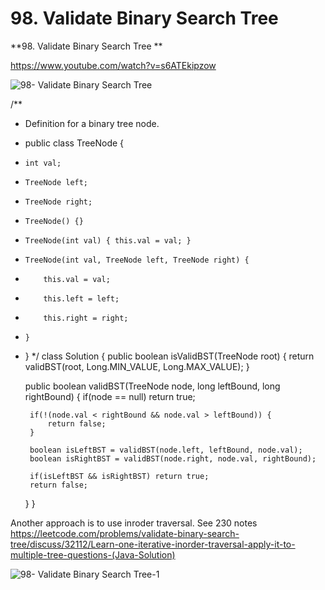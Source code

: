 # 98. Validate Binary Search Tree

**98. Validate Binary Search Tree **

https://www.youtube.com/watch?v=s6ATEkipzow 

![98- Validate Binary Search Tree](images/98- Validate%20Binary%20Search%20Tree.png)

 

/**
 * Definition for a binary tree node.
 * public class TreeNode {
 *     int val;
 *     TreeNode left;
 *     TreeNode right;
 *     TreeNode() {}
 *     TreeNode(int val) { this.val = val; }
 *     TreeNode(int val, TreeNode left, TreeNode right) {
 *         this.val = val;
 *         this.left = left;
 *         this.right = right;
 *     }
 * }
 */
class Solution {
    public boolean isValidBST(TreeNode root) {
        return validBST(root, Long.MIN_VALUE, Long.MAX_VALUE);
    }
    
    public boolean validBST(TreeNode node, long leftBound, long rightBound) {
        if(node == null) return true;
        
        if(!(node.val < rightBound && node.val > leftBound)) {
            return false;
        }
        
        boolean isLeftBST = validBST(node.left, leftBound, node.val);
        boolean isRightBST = validBST(node.right, node.val, rightBound);
        
        if(isLeftBST && isRightBST) return true;
        return false;
    }
}

Another approach is to use inroder traversal. See 230 notes 
https://leetcode.com/problems/validate-binary-search-tree/discuss/32112/Learn-one-iterative-inorder-traversal-apply-it-to-multiple-tree-questions-(Java-Solution) 

![98- Validate Binary Search Tree-1](images/98- Validate%20Binary%20Search%20Tree-1.png)

